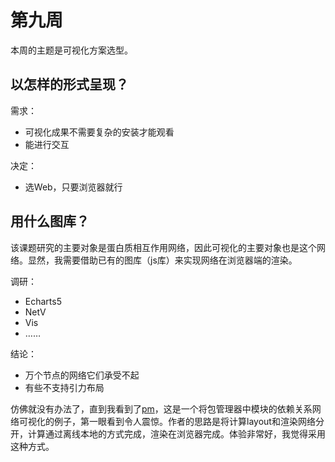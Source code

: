 # 第九周

本周的主题是可视化方案选型。

## 以怎样的形式呈现？

需求：

- 可视化成果不需要复杂的安装才能观看
- 能进行交互

决定：

- 选Web，只要浏览器就行

## 用什么图库？

该课题研究的主要对象是蛋白质相互作用网络，因此可视化的主要对象也是这个网络。显然，我需要借助已有的图库（js库）来实现网络在浏览器端的渲染。

调研：

- Echarts5
- NetV
- Vis
- ……

结论：

- 万个节点的网络它们承受不起
- 有些不支持引力布局

仿佛就没有办法了，直到我看到了[pm](https://github.com/anvaka/pm)，这是一个将包管理器中模块的依赖关系网络可视化的例子，第一眼看到令人震惊。作者的思路是将计算layout和渲染网络分开，计算通过离线本地的方式完成，渲染在浏览器完成。体验非常好，我觉得采用这种方式。